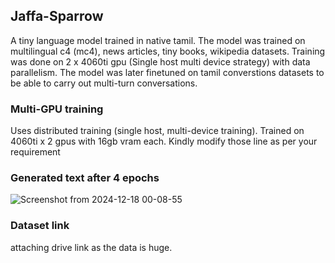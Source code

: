 ## Jaffa-Sparrow
A tiny language model trained in native tamil. The model was trained on multilingual c4 (mc4), news articles, tiny books, wikipedia datasets. Training was done on 2 x 4060ti gpu (Single host multi device strategy) with data parallelism. The model was later finetuned on tamil converstions datasets to be able to carry out multi-turn conversations.

### Multi-GPU training 
Uses distributed training (single host, multi-device training). Trained on 4060ti x 2 gpus with 16gb vram each. Kindly modify those line as per your requirement

### Generated text after 4 epochs
![Screenshot from 2024-12-18 00-08-55](https://github.com/user-attachments/assets/5435cd9e-4ea3-4fd3-9fc9-446678e2727d)

### Dataset link
attaching drive link as the data is huge.


